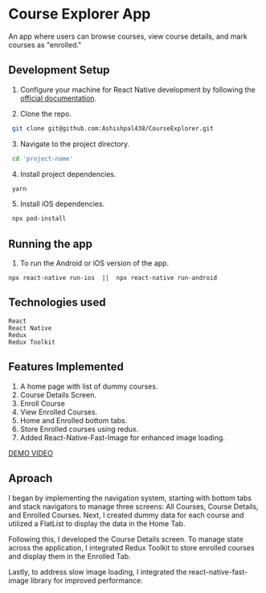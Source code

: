 # Course Explorer App

An app where users can browse courses, view course
details, and mark courses as &quot;enrolled.&quot;

## Development Setup

1. Configure your machine for React Native development by following the [official documentation](https://reactnative.dev/docs/environment-setup).

2. Clone the repo.

```bash
 git clone git@github.com:Ashishpal438/CourseExplorer.git
```

3. Navigate to the project directory.

```bash
 cd 'project-name'
```

4. Install project dependencies.

```bash
 yarn
```

5. Install iOS dependencies.

```bash
 npx pod-install
```

## Running the app

1. To run the Android or iOS version of the app.

```
npx react-native run-ios  ||  npx react-native run-android
```

## Technologies used

```
React
React Native
Redux
Redux Toolkit
```

## Features Implemented

1. A home page with list of dummy courses.
2. Course Details Screen.
3. Enroll Course
4. View Enrolled Courses.
5. Home and Enrolled bottom tabs.
6. Store Enrolled courses using redux.
7. Added React-Native-Fast-Image for enhanced image loading.

[DEMO VIDEO](https://drive.google.com/file/d/1lhx_OD_RfSCAIIF2KSy9IUJWpAOraBlK/view?usp=sharing)

## Aproach

I began by implementing the navigation system, starting with bottom tabs and stack navigators to manage three screens: All Courses, Course Details, and Enrolled Courses. Next, I created dummy data for each course and utilized a FlatList to display the data in the Home Tab.

Following this, I developed the Course Details screen. To manage state across the application, I integrated Redux Toolkit to store enrolled courses and display them in the Enrolled Tab.

Lastly, to address slow image loading, I integrated the react-native-fast-image library for improved performance.
